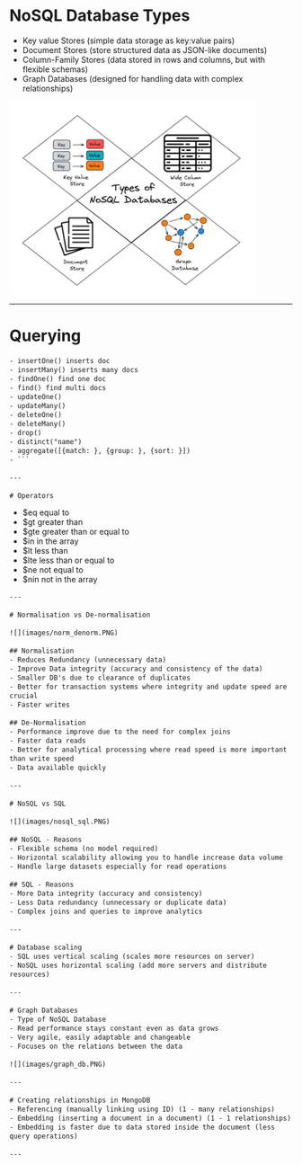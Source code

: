 # NoSQL Database Types
- Key value Stores (simple data storage as key:value pairs)
- Document Stores (store structured data as JSON-like documents)
- Column-Family Stores (data stored in rows and columns, but with flexible schemas)
- Graph Databases (designed for handling data with complex relationships)

![](images/nosql_types.PNG)

---

# Querying
```
- insertOne() inserts doc
- insertMany() inserts many docs
- findOne() find one doc
- find() find multi docs
- updateOne()
- updateMany()
- deleteOne()
- deleteMany()
- drop()
- distinct("name")
- aggregate([{match: }, {group: }, {sort: }])
- ```

---

# Operators
```
- $eq equal to
- $gt greater than
- $gte greater than or equal to
- $in in the array
- $lt less than
- $lte less than or equal to
- $ne not equal to
- $nin not in the array
```
---

# Normalisation vs De-normalisation

![](images/norm_denorm.PNG)

## Normalisation
- Reduces Redundancy (unnecessary data)
- Improve Data integrity (accuracy and consistency of the data)
- Smaller DB's due to clearance of duplicates
- Better for transaction systems where integrity and update speed are crucial
- Faster writes

## De-Normalisation
- Performance improve due to the need for complex joins
- Faster data reads
- Better for analytical processing where read speed is more important than write speed
- Data available quickly

---

# NoSQL vs SQL

![](images/nosql_sql.PNG)

## NoSQL - Reasons
- Flexible schema (no model required)
- Horizontal scalability allowing you to handle increase data volume
- Handle large datasets especially for read operations

## SQL - Reasons
- More Data integrity (accuracy and consistency)
- Less Data redundancy (unnecessary or duplicate data)
- Complex joins and queries to improve analytics

---

# Database scaling
- SQL uses vertical scaling (scales more resources on server)
- NoSQL uses horizontal scaling (add more servers and distribute resources)

---

# Graph Databases
- Type of NoSQL Database
- Read performance stays constant even as data grows
- Very agile, easily adaptable and changeable
- Focuses on the relations between the data

![](images/graph_db.PNG)

---

# Creating relationships in MongoDB
- Referencing (manually linking using ID) (1 - many relationships)
- Embedding (inserting a document in a document) (1 - 1 relationships)
- Embedding is faster due to data stored inside the document (less query operations)

---